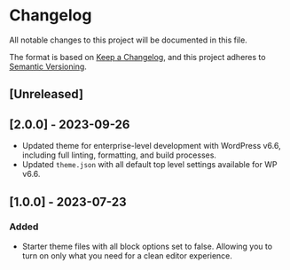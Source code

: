 # Changelog

All notable changes to this project will be documented in this file.

The format is based on [Keep a Changelog](https://keepachangelog.com/en/1.1.0/),
and this project adheres to [Semantic Versioning](https://semver.org/spec/v2.0.0.html).

## [Unreleased]

## [2.0.0] - 2023-09-26

-   Updated theme for enterprise-level development with WordPress v6.6, including full linting, formatting, and build processes.
-   Updated `theme.json` with all default top level settings available for WP v6.6.

## [1.0.0] - 2023-07-23

### Added

-   Starter theme files with all block options set to false. Allowing you to turn on only what you need for a clean editor experience.
